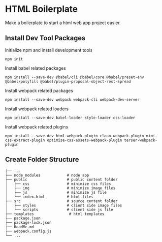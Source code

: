 # HTML Boilerplate 

Make a boilerplate to start a html web app project easier.

## Install Dev Tool Packages

Initialize npm and install development tools
```
npm init
```

Install babel related packages
```
npm install --save-dev @babel/cli @babel/core @babel/preset-env @babel/polyfill @babel/plugin-proposal-object-rest-spread
```

Install webpack related packages
```
npm install --save-dev webpack webpack-cli webpack-dev-server
```

Install webpack related loaders
```
npm install --save-dev babel-loader style-loader css-loader
```

Install webpack related plugins
```
npm install --save-dev html-webpack-plugin clean-webpack-plugin mini-css-extract-plugin optimize-css-assets-webpack-plugin terser-webpack-plugin
```

## Create Folder Structure
```
├── ...
├── node_modules            # node app
├── public                  # public content folder
│   ├── css                 # minimize css files
│   ├── img                 # minimize image files
│   ├── js                  # minimize js file
│   └── index.html          # html files
├── src                     # source content folder
│   ├── styles              # client side image files
│   └── scripts             # client side js file
├── templates                # html templates
├── package.json            
├── package-lock.json
├── ReadMe.md          
├── webpack.config.js       
└── ...
```